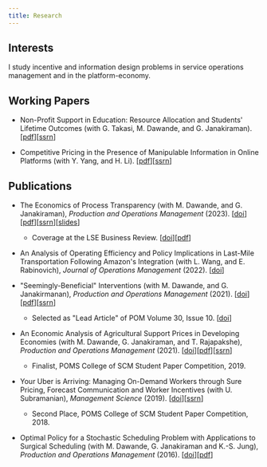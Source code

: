 ```yaml
---
title: Research
---
```


## Interests

I study incentive and information design problems in service operations management and in the platform-economy.

## Working Papers
- Non-Profit Support in Education: Resource Allocation and Students' Lifetime Outcomes (with G. Takasi, M. Dawande, and G. Janakiraman). \[[pdf](/files/manuscripts/two-stage-effort.pdf)\]\[[ssrn](https://papers.ssrn.com/sol3/papers.cfm?abstract_id=4723417)\]

- Competitive Pricing in the Presence of Manipulable Information in Online Platforms (with Y. Yang, and H. Li). \[[pdf](/files/manuscripts/competitive-pricing-manipulation.pdf)\]\[[ssrn](https://papers.ssrn.com/sol3/papers.cfm?abstract_id=4461597)\]

## Publications

-   The Economics of Process Transparency (with M. Dawande, and G. Janakiraman), *Production and Operations Management* (2023).  \[[doi](https://doi.org/10.1111/poms.13942)\]\[[pdf](/files/manuscripts/process-transparency.pdf)\]\[[ssrn](https://papers.ssrn.com/sol3/papers.cfm?abstract_id=3715037)\]\[[slides](/files/slides/process-transparency.pdf)\]
    - Coverage at the LSE Business Review. \[[doi](https://blogs.lse.ac.uk/businessreview/2023/02/03/when-transparency-hurts-customers-the-case-of-post-sales-process-trackers/)\]\[[pdf](/files/manuscripts/nts-process-transparency.pdf)\] 
    

-   An Analysis of Operating Efficiency and Policy Implications in Last-Mile Transportation Following Amazon's Integration (with L. Wang, and E. Rabinovich), *Journal of Operations Management* (2022). \[[doi](https://onlinelibrary.wiley.com/doi/full/10.1002/joom.1172)\]


-   "Seemingly-Beneficial" Interventions (with M. Dawande, and G. Janakirmanan), *Production and Operations Management* (2021). \[[doi](https://onlinelibrary.wiley.com/doi/abs/10.1111/poms.13457)\]\[[pdf](/files/manuscripts/seemingly-beneficial-interventions.pdf)\]\[[ssrn](https://papers.ssrn.com/sol3/papers.cfm?abstract_id=3416634)\]
    -   Selected as "Lead Article" of POM Volume 30, Issue 10. \[[doi](https://onlinelibrary.wiley.com/toc/19375956/2021/30/10)\]


-   An Economic Analysis of Agricultural Support Prices in Developing Economies (with M. Dawande, G. Janakiraman, and T. Rajapakshe), *Production and Operations Management* (2021). \[[doi](https://onlinelibrary.wiley.com/doi/10.1111/poms.13416)\]\[[pdf](/files/manuscripts/gsp.pdf)\]\[[ssrn](https://papers.ssrn.com/sol3/papers.cfm?abstract_id=3103334)\]
    - Finalist, POMS College of SCM Student Paper Competition, 2019. 
-   Your Uber is Arriving: Managing On-Demand Workers through Sure Pricing, Forecast Communication and Worker Incentives (with U. Subramanian), *Management Science* (2019). \[[doi](https://pubsonline.informs.org/doi/10.1287/mnsc.2018.3050)\]\[[ssrn](https://papers.ssrn.com/sol3/papers.cfm?abstract_id=2895227)\]
    - Second Place, POMS College of SCM Student Paper Competition, 2018. 

-   Optimal Policy for a Stochastic Scheduling Problem with Applications to Surgical Scheduling (with M. Dawande, G. Janakiraman and K.-S. Jung), *Production and Operations Management* (2016). \[[doi](https://onlinelibrary.wiley.com/doi/abs/10.1111/poms.12538)\]\[[pdf](/files/manuscripts/stochastic-scheduling.pdf)\]
